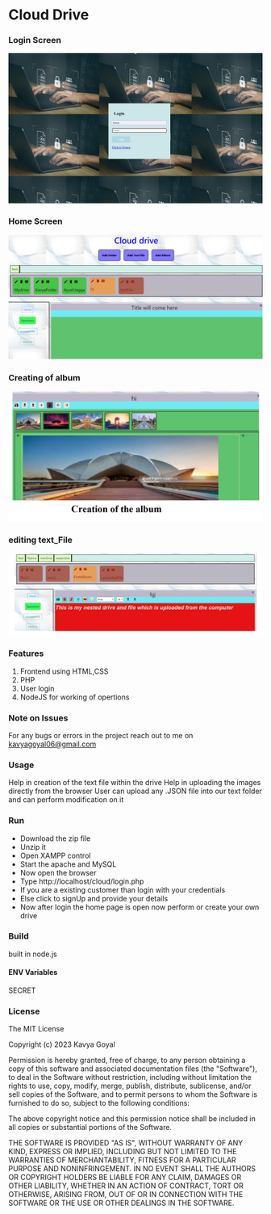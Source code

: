 # Cloud Drive 

### Login Screen
![Login Screen](https://github.com/Kavya0106/Cloud_Drive/blob/main/Photo/login.png)

### Home Screen
![Home Screen](https://github.com/Kavya0106/Cloud_Drive/blob/main/Photo/Main.png)

### Creating of album
![Creation of album](https://github.com/Kavya0106/Cloud_Drive/blob/main/Photo/album.png)

### editing text_File
![Creation of text_file ](https://github.com/Kavya0106/Cloud_Drive/blob/main/Photo/file.png)


### Features

1. Frontend using HTML,CSS 
2. PHP 
3. User login
4. NodeJS for working of opertions




### Note on Issues

For any bugs or errors in the project reach out to me on kavyagoyal06@gmail.com

### Usage
Help in creation of the text file within the drive
Help in uploading the images directly from the browser
User can upload any .JSON file into our text folder and can perform modification on it

### Run

- Download the zip file
- Unzip it
- Open XAMPP control
- Start the apache and MySQL
- Now open the browser
-  Type http://localhost/cloud/login.php
-  If you are a existing customer than login with your credentials 
-  Else click to signUp and provide your details
- Now after login the home page is open now perform or create your own drive 


### Build
built in node.js


#### ENV Variables
SECRET

### License

The MIT License

Copyright (c) 2023 Kavya Goyal 

Permission is hereby granted, free of charge, to any person obtaining a copy of this software and associated documentation files (the "Software"), to deal in the Software without restriction, including without limitation the rights to use, copy, modify, merge, publish, distribute, sublicense, and/or sell copies of the Software, and to permit persons to whom the Software is furnished to do so, subject to the following conditions:

The above copyright notice and this permission notice shall be included in all copies or substantial portions of the Software.

THE SOFTWARE IS PROVIDED "AS IS", WITHOUT WARRANTY OF ANY KIND, EXPRESS OR IMPLIED, INCLUDING BUT NOT LIMITED TO THE WARRANTIES OF MERCHANTABILITY, FITNESS FOR A PARTICULAR PURPOSE AND NONINFRINGEMENT. IN NO EVENT SHALL THE AUTHORS OR COPYRIGHT HOLDERS BE LIABLE FOR ANY CLAIM, DAMAGES OR OTHER LIABILITY, WHETHER IN AN ACTION OF CONTRACT, TORT OR OTHERWISE, ARISING FROM, OUT OF OR IN CONNECTION WITH THE SOFTWARE OR THE USE OR OTHER DEALINGS IN THE SOFTWARE.
